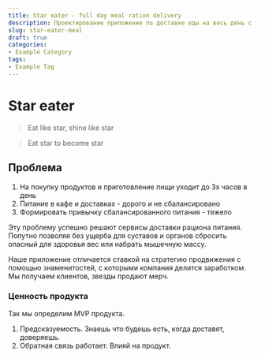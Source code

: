 ```yaml
---
title: Star eater - full day meal ration delivery
description: Проектирование приложение по доставке еды на весь день с теневых кухонь
slug: star-eater-meal
draft: true
categories:
- Example Category
tags:
- Example Tag
---
```


# Star eater

> Eat like star, shine like star

> Eat star to become star

## Проблема

1. На покупку продуктов и приготовление пищи уходит до 3х часов в день
2. Питание в кафе и доставках - дорого и не сбалансировано
3. Формировать привычку сбалансированного питания - тяжело

Эту проблему успешно решают сервисы доставки рациона питания. Попутно позволяя без ущерба для суставов и органов сбросить опасный для здоровья вес или набрать мышечную массу.

Наше приложение отличается ставкой на стратегию продвижения с помощью знаменитостей, с которыми компания делится заработком. Мы получаем клиентов, звезды продают мерч.

### Ценность продукта

Так мы определим MVP продукта.

1. Предсказуемость. Знаешь что будешь есть, когда доставят, доверяешь.
2. Обратная связь работает. Влияй на продукт.



